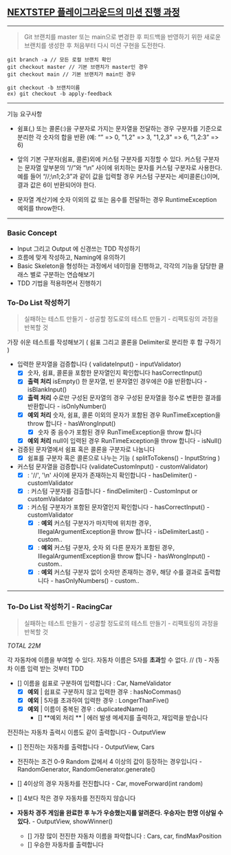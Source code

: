 ## [NEXTSTEP 플레이그라운드의 미션 진행 과정](https://github.com/next-step/nextstep-docs/blob/master/playground/README.md)
---
> Git 브랜치를 master 또는 main으로 변경한 후 피드백을 반영하기 위한 새로운 브랜치를 생성한 후 처음부터 다시 미션 구현을 도전한다.

```
git branch -a // 모든 로컬 브랜치 확인
git checkout master // 기본 브랜치가 master인 경우
git checkout main // 기본 브랜치가 main인 경우

git checkout -b 브랜치이름
ex) git checkout -b apply-feedback
```
---
기능 요구사항
- 쉼표(,) 또는 콜론(:)을 구분자로 가지는 문자열을 전달하는 경우 구분자를 기준으로 분리한 각 숫자의 합을 반환 (예: “” => 0, "1,2" => 3, "1,2,3" => 6, “1,2:3” => 6)

- 앞의 기본 구분자(쉼표, 콜론)외에 커스텀 구분자를 지정할 수 있다. 커스텀 구분자는 문자열 앞부분의 “//”와 “\n” 사이에 위치하는 문자를 커스텀 구분자로 사용한다. 예를 들어 “//;\n1;2;3”과 같이 값을 입력할 경우 커스텀 구분자는 세미콜론(;)이며, 결과 값은 6이 반환되어야 한다.

- 문자열 계산기에 숫자 이외의 값 또는 음수를 전달하는 경우 RuntimeException 예외를 throw한다.

---
### Basic Concept
- Input 그리고 Output 에 신경쓰는 TDD 작성하기
- 흐름에 맞게 작성하고, Naming에 유의하기
- Basic Skeleton을 형성하는 과정에서 네이밍을 진행하고, 각각의 기능을 담당한 클래스 별로 구분하는 연습해보기
- TDD 기법을 적용하면서 진행하기 

### To-Do List 작성하기
> 실패하는 테스트 만들기 - 성공할 정도로의 테스트 만들기 - 리팩토링의 과정을 반복할 것 

가장 쉬운 테스트를 작성해보기 ( 쉼표 그리고 콜론을 Delimiter로 분리한 후 합 구하기 )
- 입력한 문자열을 검증합니다 ( validateInput() - inputValidator)
  - [x] 숫자, 쉼표, 콜론을 포함한 문자열인지 확인합니다 hasCorrectInput() 
  - [x] **출력 처리** isEmpty() 한 문자열, 빈 문자열인 경우에은 0을 반환합니다 - isBlankInput() 
  - [x] **출력 처리** 수로만 구성된 문자열의 경우 구성된 문자열을 정수로 변환한 결과를 반환합니다 - isOnlyNumber()
  - [x] **예외 처리** 숫자, 쉼표, 콜론 이외의 문자가 포함된 경우 RunTimeException을 throw 합니다 - hasWrongInput()
    - [x] 숫자 중 음수가 포함된 경우 RunTimeException을 throw 합니다 
  - [x] **예외 처리** null이 입력된 경우 RunTimeException을 throw 합니다 - isNull()

- 검증된 문자열에서 쉼표 혹은 콜론을 구분자로 나눕니다
  - [x] 쉼표를 구분자 혹은 콜론으로 나누는 기능 ( splitToTokens() - InputString )

- 커스텀 문자열을 검증합니다 (validateCustomInput() - customValidator)
  - [x] : '//', '\n' 사이에 문자가 존재하는지 확인합니다 - hasDelimiter() - customValidator
  - [x] : 커스텀 구분자를 검츨합니다 - findDelimiter() - CustomInput or customValidator
  - [x] : 커스텀 구분자가 포함된 문자열인지 확인합니다 - hasCorrectInput() - customValidator
    - [x] : **예외** 커스텀 구분자가 마지막에 위치한 경우, IllegalArgumentException을 throw 합니다 - isDelimiterLast() - custom.. 
    - [x] : **예외** 커스텀 구분자, 숫자 외 다른 문자가 포함된 경우, IllegalArgumentException을 throw 합니다 - hasWrongInput() - custom..
    - [x] : **예외** 커스텀 구분자 없이 숫자만 존재하는 경우, 해당 수를 결과로 출력합니다 - hasOnlyNumbers() - custom..

---
### To-Do List 작성하기 - RacingCar 
> 실패하는 테스트 만들기 - 성공할 정도로의 테스트 만들기 - 리팩토링의 과정을 반복할 것 

*TOTAL 22M*

각 자동차에 이름을 부여할 수 있다. 자동차 이름은 5자를 **초과**할 수 없다. // (1) - 자동차 이름 입력 받는 것부터 TDD
- [] 이름을 쉽표로 구분하여 입력합니다 : Car, NameValidator 
  - [x] **예외** | 쉽표로 구분하지 않고 입력한 경우 : hasNoCommas()
  - [x] **예외** | 5자를 초과하여 입력한 경우 : LongerThanFive()
  - [x] **예외** | 이름이 중복된 경우 : duplicatedName()
    - [] **예외 처리 ** | 에러 발생 메세지를 출력하고, 재입력을 받습니다

전진하는 자동차 출력시 이름도 같이 출력합니다 - OutputView
- [] 전진하는 자동차를 출력합니다 - OutputView, Cars 

- 전진하는 조건 0-9 Random 값에서 4 이상의 값이 등장하는 경우입니다 - RandomGenerator, RandomGenerator.generate() 
- [] 4이상의 경우 자동차를 전진합니다 - Car, moveForward(int random)
- [] 4보다 작은 경우 자동차를 전진하지 않습니다 

- **자동차 경주 게임을 완료한 후 누가 우승했는지를 알려준다. 우승자는 한명 이상일 수 있다.** - OutputView, showWinner()
  - [] 가장 많이 전진한 자동차 이름을 파악합니다 : Cars, car, findMaxPosition
  - [] 우승한 자동차를 출력합니다 
